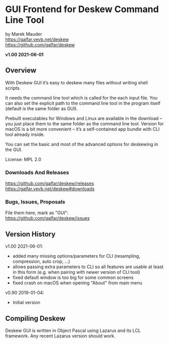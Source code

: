 GUI Frontend for Deskew Command Line Tool
===========================================

by Marek Mauder  
<https://galfar.vevb.net/deskew>  
<https://github.com/galfar/deskew>


**v1.00 2021-06-01**


Overview
------------------------

With Deskew GUI it’s easy to deskew many files without writing shell scripts.

It needs the command line tool which is called for the each input file. You can also set the explicit path to the command line tool in the program itself (default is the same folder as GUI).

Prebuilt executables for Windows and Linux are available in the download – you just place them to the same folder as the command line tool. Version for macOS is a bit more convenient – it’s a self-contained app bundle with CLI tool already inside.

You can set the basic and most of the advanced options for deskewing in the GUI.

License: MPL 2.0

### Downloads And Releases

<https://github.com/galfar/deskew/releases>  
<https://galfar.vevb.net/deskew#downloads>

### Bugs, Issues, Proposals 

File them here, mark as "GUI":  
<https://github.com/galfar/deskew/issues>  

Version History
------------------------

v1.00 2021-06-01:

- added many missing options/parameters for CLI (resampling, compression, auto crop, ...)
- allows passing extra parameters to CLI so all features are usable at least in this form (e.g. when pairing with newer version of CLI tool)
- fixed default window is too big for some common screens
- fixed crash on macOS when opening "About" from main menu

v0.90 2019-01-04:

- Initial version

Compiling Deskew
------------------------

Deskew GUI is written in Object Pascal using Lazarus and its LCL framework. Any recent Lazarus version should work.
